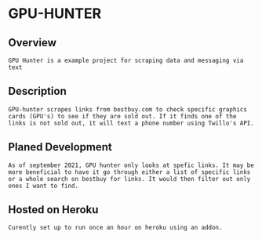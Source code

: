 # GPU-HUNTER

## Overview
    GPU Hunter is a example project for scraping data and messaging via text

## Description
    GPU-hunter scrapes links from bestbuy.com to check specific graphics cards (GPU's) to see if they are sold out. If it finds one of the links is not sold out, it will text a phone number using Twillo's API.


## Planed Development
    As of september 2021, GPU hunter only looks at spefic links. It may be more beneficial to have it go through either a list of specific links or a whole search on bestbuy for links. It would then filter out only ones I want to find.


## Hosted on Heroku
    Curently set up to run once an hour on heroku using an addon.